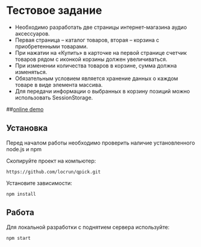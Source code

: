 # Тестовое задание
* Необходимо разработать две страницы интернет-магазина аудио аксессуаров.
*  Первая страница – каталог товаров, вторая – корзина с приобретенными товарами.
*  При нажатии на «Купить» в карточке на первой странице счетчик товаров рядом с иконкой корзины должен увеличиваться.
*  При изменении количества товаров в корзине, сумма должна изменяться.
*  Обязательным условием является хранение данных о каждом товаре в виде элемента массива.
*  Для передачи информации о выбранных в корзину позиций можно использовать SessionStorage.

##[online demo](https://qpick-murex.vercel.app/basket)

## Установка 
Перед началом работы необходимо проверить наличие установленного node.js и npm

Скопируйте проект на компьютер: 

```
https://github.com/locrun/qpick.git
```
Установите зависимости:

```
npm install
```

## Работа
Для локальной разработки с поднятием сервера используйте:
```
npm start
```

  
